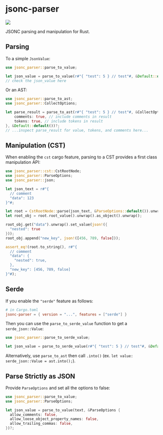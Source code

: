 # jsonc-parser

[![](https://img.shields.io/crates/v/jsonc-parser.svg)](https://crates.io/crates/jsonc-parser)

JSONC parsing and manipulation for Rust.

## Parsing

To a simple `JsonValue`:

```rs
use jsonc_parser::parse_to_value;

let json_value = parse_to_value(r#"{ "test": 5 } // test"#, &Default::default())?;
// check the json_value here
```

Or an AST:

```rs
use jsonc_parser::parse_to_ast;
use jsonc_parser::CollectOptions;

let parse_result = parse_to_ast(r#"{ "test": 5 } // test"#, &CollectOptions {
    comments: true, // include comments in result
    tokens: true, // include tokens in result
}, &Default::default())?;
// ...inspect parse_result for value, tokens, and comments here...
```

## Manipulation (CST)

When enabling the `cst` cargo feature, parsing to a CST provides a first class manipulation API:

```rs
use jsonc_parser::cst::CstRootNode;
use jsonc_parser::ParseOptions;
use jsonc_parser::json;

let json_text = r#"{
  // comment
  "data": 123
}"#;

let root = CstRootNode::parse(json_text, &ParseOptions::default()).unwrap();
let root_obj = root.root_value().unwrap().as_object().unwrap();

root_obj.get("data").unwrap().set_value(json!({
  "nested": true
}));
root_obj.append("new_key", json!([456, 789, false]));

assert_eq!(root.to_string(), r#"{
  // comment
  "data": {
    "nested": true,
  },
  "new_key": [456, 789, false]
}"#);
```

## Serde

If you enable the `"serde"` feature as follows:

```toml
# in Cargo.toml
jsonc-parser = { version = "...", features = ["serde"] }
```

Then you can use the `parse_to_serde_value` function to get a `serde_json::Value`:

```rs
use jsonc_parser::parse_to_serde_value;

let json_value = parse_to_serde_value(r#"{ "test": 5 } // test"#, &Default::default())?;
```

Alternatively, use `parse_to_ast` then call `.into()` (ex. `let value: serde_json::Value = ast.into();`).

## Parse Strictly as JSON

Provide `ParseOptions` and set all the options to false:

```rs
use jsonc_parser::parse_to_value;
use jsonc_parser::ParseOptions;

let json_value = parse_to_value(text, &ParseOptions {
  allow_comments: false,
  allow_loose_object_property_names: false,
  allow_trailing_commas: false,
})?;
```
